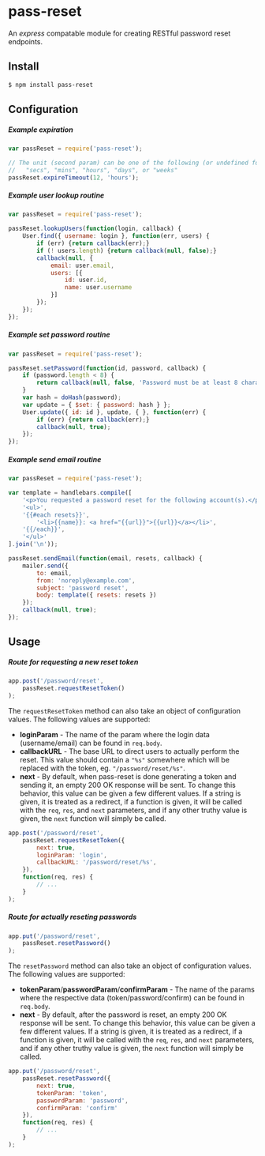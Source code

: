 # pass-reset

An _express_ compatable module for creating RESTful password reset endpoints.

## Install

```bash
$ npm install pass-reset
```

## Configuration

##### Example expiration

```javascript
var passReset = require('pass-reset');

// The unit (second param) can be one of the following (or undefined for milliseconds):
//   "secs", "mins", "hours", "days", or "weeks"
passReset.expireTimeout(12, 'hours');
```

##### Example user lookup routine

```javascript
var passReset = require('pass-reset');

passReset.lookupUsers(function(login, callback) {
	User.find({ username: login }, function(err, users) {
		if (err) {return callback(err);}
		if (! users.length) {return callback(null, false);}
		callback(null, {
			email: user.email,
			users: [{
				id: user.id,
				name: user.username
			}]
		});
	});
});
```

##### Example set password routine

```javascript
var passReset = require('pass-reset');

passReset.setPassword(function(id, password, callback) {
	if (password.length < 8) {
		return callback(null, false, 'Password must be at least 8 characters');
	}
	var hash = doHash(password);
	var update = { $set: { password: hash } };
	User.update({ id: id }, update, { }, function(err) {
		if (err) {return callback(err);}
		callback(null, true);
	});
});
```

##### Example send email routine

```javascript
var passReset = require('pass-reset');

var template = handlebars.compile([
	'<p>You requested a password reset for the following account(s).</p>',
	'<ul>',
	'{{#each resets}}',
		'<li>{{name}}: <a href="{{url}}">{{url}}</a></li>',
	'{{/each}}',
	'</ul>'
].join('\n'));

passReset.sendEmail(function(email, resets, callback) {
	mailer.send({
		to: email,
		from: 'noreply@example.com',
		subject: 'password reset',
		body: template({ resets: resets })
	});
	callback(null, true);
});
```

## Usage

##### Route for requesting a new reset token

```javascript
app.post('/password/reset',
	passReset.requestResetToken()
);
```

The `requestResetToken` method can also take an object of configuration values. The following values are supported:

* __loginParam__ - The name of the param where the login data (username/email) can be found in `req.body`.
* __callbackURL__ - The base URL to direct users to actually perform the reset. This value should contain a `"%s"` somewhere which will be replaced with the token, eg. `"/password/reset/%s"`.
* __next__ - By default, when pass-reset is done generating a token and sending it, an empty 200 OK response will be sent. To change this behavior, this value can be given a few different values. If a string is given, it is treated as a redirect, if a function is given, it will be called with the `req`, `res`, and `next` parameters, and if any other truthy value is given, the `next` function will simply be called.

```javascript
app.post('/password/reset',
	passReset.requestResetToken({
		next: true,
		loginParam: 'login',
		callbackURL: '/password/reset/%s',
	}),
	function(req, res) {
		// ...
	}
);
```

##### Route for actually reseting passwords

```javascript
app.put('/password/reset',
	passReset.resetPassword()
);
```

The `resetPassword` method can also take an object of configuration values. The following values are supported:

* __tokenParam__/__passwordParam__/__confirmParam__ - The name of the params where the respective data (token/password/confirm) can be found in `req.body`.
* __next__ - By default, after the password is reset, an empty 200 OK response will be sent. To change this behavior, this value can be given a few different values. If a string is given, it is treated as a redirect, if a function is given, it will be called with the `req`, `res`, and `next` parameters, and if any other truthy value is given, the `next` function will simply be called.

```javascript
app.put('/password/reset',
	passReset.resetPassword({
		next: true,
		tokenParam: 'token',
		passwordParam: 'password',
		confirmParam: 'confirm'
	}),
	function(req, res) {
		// ...
	}
);
```

